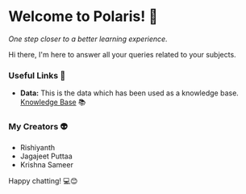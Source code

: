 # Welcome to Polaris! 🤖

_One step closer to a better learning experience._

Hi there, I'm here to answer all your queries related to your subjects.

### Useful Links 🔗

- **Data:** This is the data which has been used as a knowledge base. [Knowledge Base](https://docs.google.com/document/d/1Uh405YY1_evXJ94UXjSF_Q6XLoho9H4ZZbZaUv-xaP4/edit?usp=sharing) 📚

### My Creators 👽

- Rishiyanth
- Jagajeet Puttaa
- Krishna Sameer


Happy chatting! 💻😊

